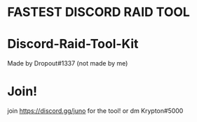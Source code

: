 # FASTEST DISCORD RAID TOOL
# Discord-Raid-Tool-Kit
Made by Dropout#1337 (not made by me)

# Join!
join https://discord.gg/juno for the tool!
or dm Krypton#5000

